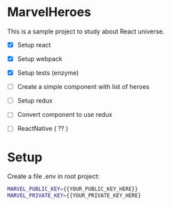 # MarvelHeroes

This is a sample project to study about React universe.

- [x] Setup react
- [x] Setup webpack
- [x] Setup tests (enzyme)
- [ ] Create a simple component with list of heroes
- [ ] Setup redux
- [ ] Convert component to use redux
- [ ] ReactNative ( ?? )


# Setup
Create a file .env in root project:
```sh
MARVEL_PUBLIC_KEY={{YOUR_PUBLIC_KEY_HERE}}
MARVEL_PRIVATE_KEY={{YOUR_PRIVATE_KEY_HERE}
```
